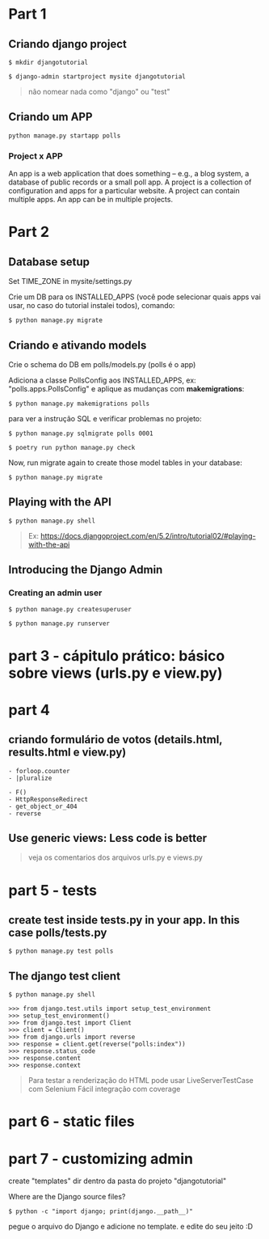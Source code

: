 # Part 1 

## Criando django project

    $ mkdir djangotutorial

    $ django-admin startproject mysite djangotutorial

> não nomear nada como "django" ou "test"


## Criando um APP

    python manage.py startapp polls


### Project x APP 

An app is a web application that does something – e.g., a blog system, a database of public records or a small poll app. A project is a collection of configuration and apps for a particular website. A project can contain multiple apps. An app can be in multiple projects.


# Part 2


## Database setup

Set TIME_ZONE in mysite/settings.py 

Crie um DB para os INSTALLED_APPS (você pode selecionar quais apps vai usar, no caso do tutorial instalei todos), comando:

    $ python manage.py migrate


## Criando e ativando models

Crie o schema do DB em polls/models.py (polls é o app)

Adiciona a classe PollsConfig aos INSTALLED_APPS, ex: "polls.apps.PollsConfig" e aplique as mudanças com **makemigrations**:

    $ python manage.py makemigrations polls

para ver a instrução SQL e verificar problemas no projeto:

    $ python manage.py sqlmigrate polls 0001

    $ poetry run python manage.py check 

Now, run migrate again to create those model tables in your database:

    $ python manage.py migrate


## Playing with the API

    $ python manage.py shell

> Ex: https://docs.djangoproject.com/en/5.2/intro/tutorial02/#playing-with-the-api


## Introducing the Django Admin

### Creating an admin user

    $ python manage.py createsuperuser

    $ python manage.py runserver


# part 3 - cápitulo prático: básico sobre views (urls.py e view.py)


# part 4


## criando formulário de votos (details.html, results.html e view.py)

    - forloop.counter
    - |pluralize

    - F()
    - HttpResponseRedirect
    - get_object_or_404
    - reverse


## Use generic views: Less code is better

> veja os comentarios dos arquivos urls.py e views.py


# part 5 - tests

## create test inside tests.py in your app. In this case polls/tests.py

    $ python manage.py test polls

## The django test client

    $ python manage.py shell

    >>> from django.test.utils import setup_test_environment
    >>> setup_test_environment()
    >>> from django.test import Client
    >>> client = Client()
    >>> from django.urls import reverse
    >>> response = client.get(reverse("polls:index"))
    >>> response.status_code
    >>> response.content
    >>> response.context

> Para testar a renderização do HTML pode usar LiveServerTestCase com Selenium
> Fácil integração com coverage

# part 6 - static files

# part 7 - customizing admin

create "templates" dir dentro da pasta do projeto "djangotutorial"

Where are the Django source files? 

    $ python -c "import django; print(django.__path__)"

pegue o arquivo do  Django e adicione no template. e edite do seu jeito :D
